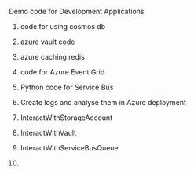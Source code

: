 ﻿Demo code for Development Applications 


01. code for using cosmos db
02. azure vault code
03. azure caching redis

04. code for Azure Event Grid
05. Python code for Service Bus
06. Create logs and analyse them in Azure deployment

1. InteractWithStorageAccount
1. InteractWithVault
1. InteractWithServiceBusQueue
1. 